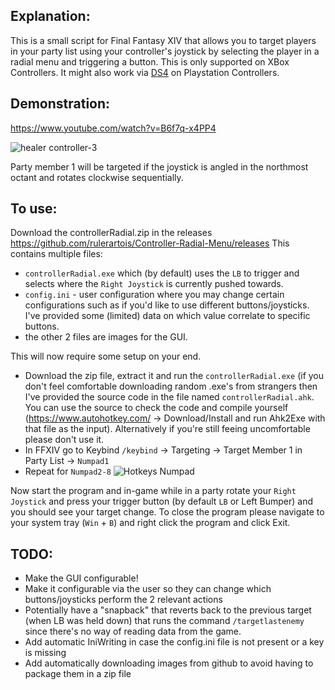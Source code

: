## Explanation:

This is a small script for Final Fantasy XIV that allows you to target players in your party list using your controller's joystick by selecting the player in a radial menu and triggering a button.
This is only supported on XBox Controllers. It might also work via [DS4](https://ds4-windows.com/) on Playstation Controllers.

## Demonstration:
https://www.youtube.com/watch?v=B6f7q-x4PP4

![healer controller-3](https://github.com/user-attachments/assets/82a02fa3-9a3d-4bde-a381-9c41e55897c2) 

Party member 1 will be targeted if the joystick is angled in the northmost octant and rotates clockwise sequentially.

## To use:

Download the controllerRadial.zip in the releases https://github.com/rulerartois/Controller-Radial-Menu/releases This contains multiple files:
  - `controllerRadial.exe` which (by default) uses the `LB` to trigger and selects where the `Right Joystick` is currently pushed towards.
  - `config.ini` - user configuration where you may change certain configurations such as if you'd like to use different buttons/joysticks. I've provided some (limited) data on which value correlate to specific buttons.
  - the other 2 files are images for the GUI.

This will now require some setup on your end.

 - Download the zip file, extract it and run the `controllerRadial.exe` (if you don't feel comfortable downloading random .exe's from strangers then I've provided the source code in the file named `controllerRadial.ahk`. You can use the source to check the code and compile yourself (https://www.autohotkey.com/ -> Download/Install and run Ahk2Exe with that file as the input).
   Alternatively if you're still feeing uncomfortable please don't use it.
 - In FFXIV go to Keybind `/keybind` -> Targeting -> Target Member 1 in Party List -> `Numpad1`
 - Repeat for `Numpad2-8`
![Hotkeys Numpad](https://github.com/user-attachments/assets/183127c8-664d-4d84-8a52-78bc33487b21)

Now start the program and in-game while in a party rotate your `Right Joystick` and press your trigger button (by default `LB` or Left Bumper) and you should see your target change.
To close the program please navigate to your system tray (`Win` + `B`) and right click the program and click Exit.

## TODO:
- Make the GUI configurable!
- Make it configurable via the user so they can change which buttons/joysticks perform the 2 relevant actions
- Potentially have a "snapback" that reverts back to the previous target (when LB was held down) that runs the command `/targetlastenemy` since there's no way of reading data from the game.
- Add automatic IniWriting in case the config.ini file is not present or a key is missing
- Add automatically downloading images from github to avoid having to package them in a zip file
